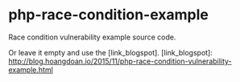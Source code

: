 # php-race-condition-example
Race condition vulnerability example source code.

Or leave it empty and use the [link_blogspot].
[link_blogspot]: http://blog.hoangdoan.io/2015/11/php-race-condition-vulnerability-example.html

